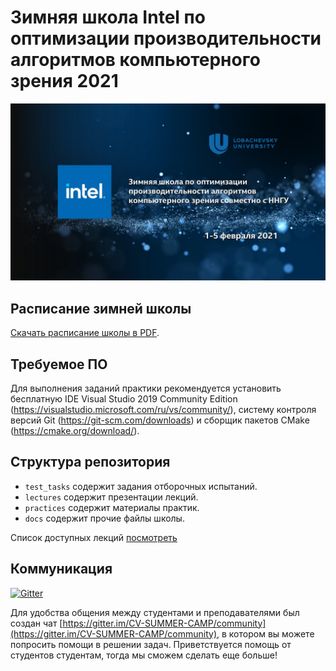 # Зимняя школа Intel по оптимизации производительности алгоритмов компьютерного зрения 2021

![title_image](docs/title_image.jpg)

## Расписание зимней школы

[Скачать расписание школы в PDF](docs/camp_schedule.pdf).

## Требуемое ПО

Для выполнения заданий практики рекомендуется установить бесплатную IDE Visual Studio 2019 Community Edition (https://visualstudio.microsoft.com/ru/vs/community/), систему контроля версий Git (https://git-scm.com/downloads) и сборщик пакетов CMake (https://cmake.org/download/).

## Структура репозитория

- `test_tasks` содержит задания отборочных испытаний.
- `lectures` содержит презентации лекций.
- `practices` содержит материалы практик.
- `docs` содержит прочие файлы школы.

Список доступных лекций [посмотреть](lectures/README.md)

## Коммуникация

[![Gitter](https://badges.gitter.im/CV-SUMMER-CAMP/community.svg)](https://gitter.im/CV-SUMMER-CAMP/community?utm_source=badge&utm_medium=badge&utm_campaign=pr-badge)

Для удобства общения между студентами и преподавателями был создан чат [https://gitter.im/CV-SUMMER-CAMP/community](https://gitter.im/CV-SUMMER-CAMP/community), в котором вы можете попросить помощи в решении задач. Приветствуется помощь от студентов студентам, тогда мы сможем сделать еще больше!
